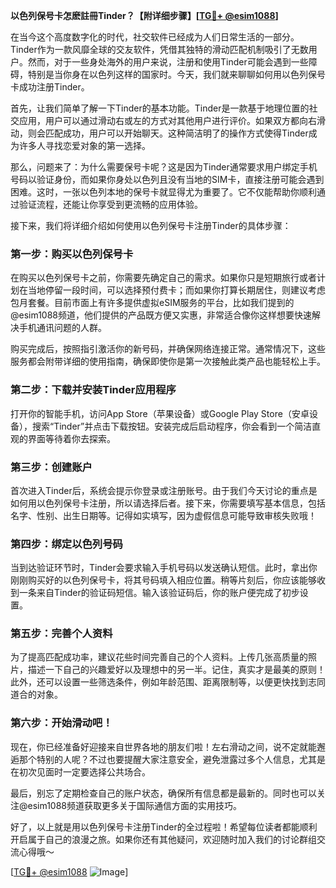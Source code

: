 **以色列保号卡怎麽註冊Tinder？【附详细步骤】[[TG💪+ @esim1088](https://t.me/s/esim1088)]**

在当今这个高度数字化的时代，社交软件已经成为人们日常生活的一部分。Tinder作为一款风靡全球的交友软件，凭借其独特的滑动匹配机制吸引了无数用户。然而，对于一些身处海外的用户来说，注册和使用Tinder可能会遇到一些障碍，特别是当你身在以色列这样的国家时。今天，我们就来聊聊如何用以色列保号卡成功注册Tinder。

首先，让我们简单了解一下Tinder的基本功能。Tinder是一款基于地理位置的社交应用，用户可以通过滑动右或左的方式对其他用户进行评价。如果双方都向右滑动，则会匹配成功，用户可以开始聊天。这种简洁明了的操作方式使得Tinder成为许多人寻找恋爱对象的第一选择。

那么，问题来了：为什么需要保号卡呢？这是因为Tinder通常要求用户绑定手机号码以验证身份，而如果你身处以色列且没有当地的SIM卡，直接注册可能会遇到困难。这时，一张以色列本地的保号卡就显得尤为重要了。它不仅能帮助你顺利通过验证流程，还能让你享受到更流畅的应用体验。

接下来，我们将详细介绍如何使用以色列保号卡注册Tinder的具体步骤：

### 第一步：购买以色列保号卡

在购买以色列保号卡之前，你需要先确定自己的需求。如果你只是短期旅行或者计划在当地停留一段时间，可以选择预付费卡；而如果你打算长期居住，则建议考虑包月套餐。目前市面上有许多提供虚拟eSIM服务的平台，比如我们提到的@esim1088频道，他们提供的产品既方便又实惠，非常适合像你这样想要快速解决手机通讯问题的人群。

购买完成后，按照指引激活你的新号码，并确保网络连接正常。通常情况下，这些服务都会附带详细的使用指南，确保即使你是第一次接触此类产品也能轻松上手。

### 第二步：下载并安装Tinder应用程序

打开你的智能手机，访问App Store（苹果设备）或Google Play Store（安卓设备），搜索“Tinder”并点击下载按钮。安装完成后启动程序，你会看到一个简洁直观的界面等待着你去探索。

### 第三步：创建账户

首次进入Tinder后，系统会提示你登录或注册账号。由于我们今天讨论的重点是如何用以色列保号卡注册，所以请选择后者。接下来，你需要填写基本信息，包括名字、性别、出生日期等。记得如实填写，因为虚假信息可能导致审核失败哦！

### 第四步：绑定以色列号码

当到达验证环节时，Tinder会要求输入手机号码以发送确认短信。此时，拿出你刚刚购买好的以色列保号卡，将其号码填入相应位置。稍等片刻后，你应该能够收到一条来自Tinder的验证码短信。输入该验证码后，你的账户便完成了初步设置。

### 第五步：完善个人资料

为了提高匹配成功率，建议花些时间完善自己的个人资料。上传几张高质量的照片，描述一下自己的兴趣爱好以及理想中的另一半。记住，真实才是最美的原则！此外，还可以设置一些筛选条件，例如年龄范围、距离限制等，以便更快找到志同道合的对象。

### 第六步：开始滑动吧！

现在，你已经准备好迎接来自世界各地的朋友们啦！左右滑动之间，说不定就能邂逅那个特别的人呢？不过也要提醒大家注意安全，避免泄露过多个人信息，尤其是在初次见面时一定要选择公共场合。

最后，别忘了定期检查自己的账户状态，确保所有信息都是最新的。同时也可以关注@esim1088频道获取更多关于国际通信方面的实用技巧。

好了，以上就是用以色列保号卡注册Tinder的全过程啦！希望每位读者都能顺利开启属于自己的浪漫之旅。如果你还有其他疑问，欢迎随时加入我们的讨论群组交流心得哦～

[[TG💪+ @esim1088](https://t.me/s/esim1088) ![Image](https://i.postimg.cc/4NQfJmqS/Snipaste-2025-05-13-00-14-12.png)]